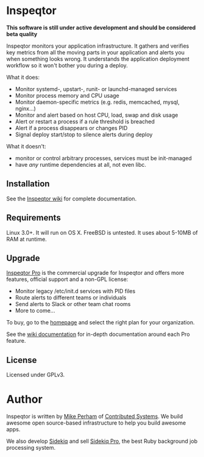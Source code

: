 # Inspeqtor

**This software is still under active development and should be considered beta quality**

Inspeqtor monitors your application infrastructure.  It gathers and verifies key metrics
from all the moving parts in your application and alerts you when something
looks wrong.  It understands the application deployment workflow so it
won't bother you during a deploy.

What it does:

* Monitor systemd-, upstart-, runit- or launchd-managed services
* Monitor process memory and CPU usage
* Monitor daemon-specific metrics (e.g. redis, memcached, mysql, nginx...)
* Monitor and alert based on host CPU, load, swap and disk usage
* Alert or restart a process if a rule threshold is breached
* Alert if a process disappears or changes PID
* Signal deploy start/stop to silence alerts during deploy

What it doesn't:

* monitor or control arbitrary processes, services must be init-managed
* have *any* runtime dependencies at all, not even libc.


## Installation

See the [Inspeqtor wiki](https://github.com/mperham/inspeqtor/wiki) for complete documentation.


## Requirements

Linux 3.0+.  It will run on OS X.  FreeBSD is untested.  It uses about 5-10MB of RAM at runtime.


## Upgrade

[Inspeqtor Pro](http://contribsys.com/inspeqtor) is the commercial upgrade for Inspeqtor and offers more
features, official support and a non-GPL license:

* Monitor legacy /etc/init.d services with PID files
* Route alerts to different teams or individuals
* Send alerts to Slack or other team chat rooms
* More to come...

To buy, go to the [homepage](http://contribsys.com/inspeqtor) and select
the right plan for your organization.

See the [wiki documentation](https://github.com/mperham/inspeqtor/wiki#inspeqtor-pro) for
in-depth documentation around each Pro feature.


## License

Licensed under GPLv3.


# Author

Inspeqtor is written by [Mike Perham](http://twitter.com/mperham) of [Contributed Systems](http://contribsys.com).  We build awesome open source-based infrastructure to help you build awesome apps.

We also develop [Sidekiq](http://sidekiq.org) and sell [Sidekiq Pro](http://sidekiq.org/pro), the best Ruby background job processing system.
